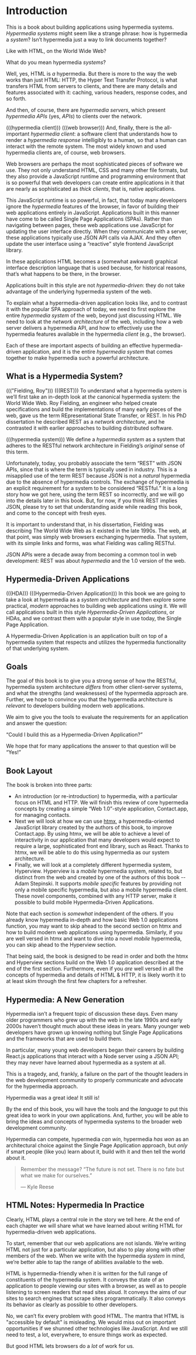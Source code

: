 # Introduction

This is a book about building applications using hypermedia systems.  _Hypermedia systems_ might seem like a strange phrase:
how is hypermedia a _system_? Isn’t hypermedia just a way to link documents together?

Like with HTML, on the World Wide Web?

What do you mean hypermedia _systems_?

Well, yes, HTML is _a_ hypermedia.  But there is more to the way the web works than just HTML:  HTTP, the Hyper Text
Transfer Protocol, is what transfers HTML from servers to clients, and there are many details and features associated
with it: caching, various headers, response codes, and so forth.

And then, of course, there are _hypermedia servers_, which present _hypermedia APIs_ (yes, _APIs_) to clients over the network.

(((hypermedia client)))
(((web browser)))
And, finally, there is the all-important _hypermedia client_: a software client that understands how to render a _hypermedia
response_ intelligibly to a human, so that a human can interact with the remote system.  The most widely known and used
hypermedia clients are, of course, web browsers.

Web browsers are perhaps the most sophisticated pieces of software we use.  They not only understand HTML, CSS and many
other file formats, but they also provide a JavaScript runtime and programming environment that is so powerful that web
developers can create entire applications in it that are nearly as sophisticated as _thick clients_, that is, native
applications.

This JavaScript runtime is so powerful, in fact, that today many developers ignore the _hypermedia_ features of the
browser, in favor of building their web applications entirely in JavaScript.  Applications built in this manner have come
to be called Single Page Applications (SPAs).  Rather than navigating between pages, these web applications use
JavaScript for updating the user interface directly.  When they communicate with a server, these applications
typically use JSON API calls via AJAX.  And they often update the user interface using a <q>reactive</q> style frontend
JavaScript library.

In these applications HTML becomes a (somewhat awkward) graphical interface description language that is used
because, for historical reasons, that’s what happens to be there, in the browser.

Applications built in this style are not _hypermedia-driven_: they do not take advantage of the underlying hypermedia
system of the web.

To explain what a hypermedia-driven application looks like, and to contrast it with the popular SPA approach of today,
we need to first explore the entire _hypermedia system_ of the web, beyond just discussing HTML.  We need to look at the
_network architecture_ of the web, including how a web server delivers a hypermedia API, and how to effectively
use the hypermedia features available in the hypermedia _client_ (e.g., the browser).

Each of these are important aspects of building an effective hypermedia-driven application, and it is the entire
_hypermedia system_ that comes together to make hypermedia such a powerful architecture.

## What is a Hypermedia System?

((("Fielding, Roy")))
(((REST)))
To understand what a hypermedia system is we’ll first take an in-depth look at _the_ canonical hypermedia system: the
World Wide Web.  Roy Fielding, an engineer who helped create specifications and build the
implementations of many early pieces of the web, gave us the term REpresentational State Transfer, or REST.
In his PhD dissertation he described REST as a _network architecture_, and he contrasted it with earlier approaches to building
distributed software.

(((hypermedia system)))
We define a _hypermedia system_ as a system that adheres to the RESTful network architecture in Fielding’s _original_
sense of this term.

Unfortunately, today, you probably associate the term <q>REST</q> with JSON APIs, since that is where the term is typically
used in industry.  This is a misapplied use of the term REST because JSON is not a _natural_ hypermedia due to the absence of
hypermedia controls. The exchange of hypermedia is an explicit requirement for a system to be considered <q>RESTful.</q>
It is a long story how we got here, using the term REST so incorrectly, and we will go into the details later in this book.
But, for now, if you think REST implies JSON, please try to set that understanding aside while reading this book,
and come to the concept with fresh eyes.

It is important to understand that, in his dissertation, Fielding was describing The World Wide Web as it existed in the
late 1990s.  The web, at that point, was simply web browsers exchanging hypermedia.  That system, with its simple links
and forms, was what Fielding was calling RESTful.

JSON APIs were a decade away from becoming a common tool in web development: REST was about _hypermedia_ and the 1.0
version of the web.

## Hypermedia-Driven Applications

(((HDA)))
(((Hypermedia-Driven Application)))
In this book we are going to take a look at hypermedia as a _system architecture_ and then explore some practical,
_modern_ approaches to building web applications using it.  We will call applications built in this style
_Hypermedia-Driven Applications_, or HDAs, and we contrast them with a popular style in use today, the Single Page
Application.

A Hypermedia-Driven Application is an application built on top of a hypermedia system that respects and utilizes the
hypermedia functionality of that underlying system.

## Goals

The goal of this book is to give you a strong sense of how the RESTful, hypermedia system architecture _differs_ from
other client-server systems, and what the strengths (and weaknesses) of the hypermedia approach are.  Further, we hope
to convince you that the hypermedia architecture is _relevant_ to developers building modern web applications.

We aim to give you the tools to evaluate the requirements for an application and  answer the question:

<q>Could I build this as a Hypermedia-Driven Application?</q>

We hope that for many applications the answer to that question will be <q>Yes!</q>

## Book Layout

The book is broken into three parts:

* An introduction (or re-introduction) to hypermedia, with a particular focus on HTML and HTTP.  We will finish this
  review of core hypermedia concepts by creating a simple <q>Web 1.0</q>-style application, Contact.app, for managing contacts.
* Next we will look at how we can use [htmx](https://htmx.org), a hypermedia-oriented JavaScript library created by the
  authors of this book, to improve Contact.app.  By using htmx, we will be able to achieve a level of interactivity in our
  application that many developers would expect to require a large, sophisticated front end library, such as React.
  Thanks to htmx, we will be able to do this using hypermedia as our system architecture.
* Finally, we will look at a completely different hypermedia system, Hyperview.  Hyperview is a _mobile_ hypermedia system, related to, but distinct from the web and created by one of the authors of this book -- Adam Stepinski.  It supports _mobile specific_ features by providing not only a mobile specific hypermedia, but also a mobile hypermedia client. These novel components, combined with any HTTP server, make it possible to build mobile Hypermedia-Driven Applications.

Note that each section is _somewhat_ independent of the others.  If you already know hypermedia in-depth and how basic Web
1.0 applications function, you may want to skip ahead to the second section on htmx and how to build modern web applications
using hypermedia.  Similarly, if you are well versed in htmx and want to dive into a novel _mobile_ hypermedia,
you can skip ahead to the Hyperview section.

That being said, the book is designed to be read in order and both the htmx and Hyperview sections build on the Web 1.0
application described at the end of the first section.  Furthermore, even if you _are_ well versed in all the concepts
of hypermedia and details of HTML & HTTP, it is likely worth it to at least skim through the first few chapters for
a refresher.

## Hypermedia: A New Generation

Hypermedia isn’t a frequent topic of discussion these days.  Even many older programmers who grew up with the web
in the late 1990s and early 2000s haven’t thought much about these ideas in years.  Many younger web developers have
grown up knowing nothing but Single Page Applications and the frameworks that are used to build them.

In particular, many young web developers began their careers by building React.js applications that interact with a Node server using a
JSON API; they may never have learned about hypermedia as a system at all.

This is a tragedy, and, frankly, a failure on the part of the thought leaders in the web development community to properly
communicate and advocate for the hypermedia approach.

Hypermedia was a great idea!  It still is!

By the end of this book, you will have the tools and the _language_ to put this great idea to work in your own
applications.  And, further, you will be able to bring the ideas and concepts of hypermedia systems
to the broader web development community.

Hypermedia can compete, hypermedia _can win_, hypermedia _has won_ as an architectural choice against the Single
Page Application approach, but _only_ if smart people (like you) learn about it, build with it and then tell the world
about it.

> Remember the message? “The future is not set. There is no fate but what we make for ourselves.”
>
> — Kyle Reese

## HTML Notes: Hypermedia In Practice

Clearly, HTML plays a central role in the story we tell here. At the end of each chapter we will share what we have learned about writing HTML for hypermedia-driven web applications. 

To start, remember that our web applications are not islands. We’re writing HTML not just for a particular application, but also to play along with other members of the web. When we write with the hypermedia _system_ in mind, we’re better able to tap the range of abilities available to the web.

HTML is hypermedia-friendly when it is written for the full range of constituents of the hypermedia system.
It conveys the state of an application to people viewing our sites with a browser, as well as to people listening to screen readers that read sites aloud. It conveys the aims of our sites to search engines that scrape sites programmatically. It also conveys its behavior as clearly as possible to other developers. 
 
No, we can’t fix every problem with good HTML. The mantra that HTML is "accessible by default" is misleading. We would miss out on important opportunities if we shunned other technologies like JavaScript. And we still need to test, a lot, everywhere, to ensure things work as expected. 

But good HTML lets browsers do a _lot_ of work for us.
